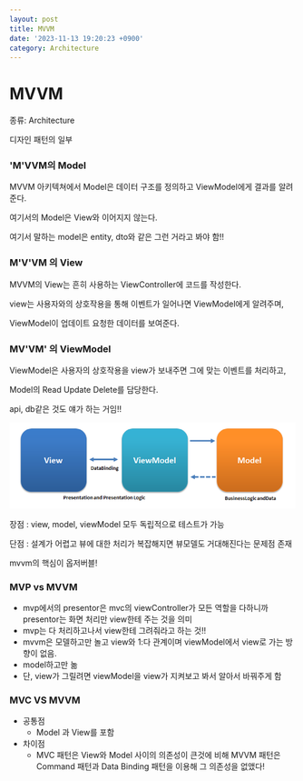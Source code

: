 ```yaml
---
layout: post
title: MVVM
date: '2023-11-13 19:20:23 +0900'
category: Architecture
---
```

# MVVM

종류: Architecture

디자인 패턴의 일부

### 'M'VVM의 Model

MVVM 아키텍쳐에서 Model은 데이터 구조를 정의하고 ViewModel에게 결과를 알려준다.

여기서의 Model은 View와 이어지지 않는다.

여기서 말하는 model은 entity, dto와 같은 그런 거라고 봐야 함!!

### M'V'VM 의 View

MVVM의 View는 흔히 사용하는 ViewController에 코드를 작성한다.

view는 사용자와의 상호작용을 통해 이벤트가 일어나면 ViewModel에게 알려주며,

ViewModel이 업데이트 요청한 데이터를 보여준다.

### MV'VM' 의 ViewModel

ViewModel은 사용자의 상호작용을 view가 보내주면 그에 맞는 이벤트를 처리하고,

Model의 Read Update Delete를 담당한다.

api, db같은 것도 얘가 하는 거임!!

![Untitled](/assets/2023-11-13-MVVM/Untitled.png)

장점 : view, model, viewModel 모두 독립적으로 테스트가 가능

단점 : 설계가 어렵고 뷰에 대한 처리가 복잡해지면 뷰모델도 거대해진다는 문제점 존재

mvvm의 핵심이 옵저버블!

### MVP vs MVVM

- mvp에서의 presentor은 mvc의 viewController가 모든 역할을 다하니까 presentor는 화면 처리만 view한테 주는 것을 의미
- mvp는 다 처리하고나서 view한테 그려줘라고 하는 것!!
- mvvm은 모델하고만 놀고 view와 1:다 관계이며 viewModel에서 view로 가는 방향이 없음.
- model하고만 놂
- 단, view가 그릴려면 viewModel을 view가 지켜보고 봐서 알아서 바꿔주게 함

### MVC VS MVVM

- 공통점
    - Model 과 View를 포함
- 차이점
    - MVC 패턴은 View와 Model 사이의 의존성이 큰것에 비해 MVVM 패턴은 Command 패턴과 Data Binding 패턴을 이용해 그 의존성을 없앴다!
